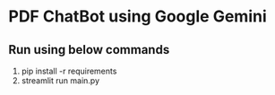 # PDF ChatBot using Google Gemini

## Run using below commands

1. pip install -r requirements
2. streamlit run main.py
